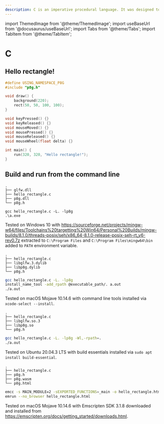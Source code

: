 ```yaml
---
description: C is an imperative procedural language. It was designed to be compiled to provide low-level access to memory and language constructs that map efficiently to machine instructions, all with minimal runtime support. Despite its low-level capabilities, the language was designed to encourage cross-platform programming. A standards-compliant C program written with portability in mind can be compiled for a wide variety of computer platforms and operating systems with few changes to its source code.
---
```


import ThemedImage from '@theme/ThemedImage';
import useBaseUrl from '@docusaurus/useBaseUrl';
import Tabs from '@theme/Tabs';
import TabItem from '@theme/TabItem';

# C

## Hello rectangle!

<div className="flex">
<div style={{flex: 1}}>

```c title=hello_rectangle.c
#define USING_NAMESPACE_P8G
#include "p8g.h"

void draw() {
    background(220);
    rect(50, 50, 100, 100);
}

void keyPressed() {}
void keyReleased() {}
void mouseMoved() {}
void mousePressed() {}
void mouseReleased() {}
void mouseWheel(float delta) {}

int main() {
    run(320, 320, "Hello rectangle!");
}
```

</div>
<ThemedImage
  alt="Screenshot"
  sources={{
    light: useBaseUrl('/img/hello-rectangle-light.png'),
    dark: useBaseUrl('/img/hello-rectangle-dark.png'),
  }}
  width="320"
/>
</div>

## Build and run from the command line

<Tabs groupId="os">
<TabItem value="windows" label="Windows">

```
.
├── glfw.dll
├── hello_rectangle.c
├── p8g.dll
└── p8g.h
```

```
gcc hello_rectangle.c -L. -lp8g
.\a.exe
```

Tested on Windows 10 with https://sourceforge.net/projects/mingw-w64/files/Toolchains%20targetting%20Win64/Personal%20Builds/mingw-builds/8.1.0/threads-posix/seh/x86_64-8.1.0-release-posix-seh-rt_v6-rev0.7z extracted to `C:\Program Files` and `C:\Program Files\mingw64\bin` added to `PATH` environment variable.

</TabItem>
<TabItem value="macos" label="macOS">

```
.
├── hello_rectangle.c
├── libglfw.3.dylib
├── libp8g.dylib
└── p8g.h
```

```bash
gcc hello_rectangle.c -L. -lp8g
install_name_tool -add_rpath @executable_path/. a.out
./a.out
```

Tested on macOS Mojave 10.14.6 with command line tools installed via `xcode-select --install`.

</TabItem>
<TabItem value="linux" label="Linux">

```
.
├── hello_rectangle.c
├── libglfw.so.3
├── libp8g.so
└── p8g.h
```

```bash
gcc hello_rectangle.c -L. -lp8g -Wl,-rpath=.
./a.out
```

Tested on Ubuntu 20.04.3 LTS with build essentials installed via `sudo apt install build-essential`.

</TabItem>
<TabItem value="web" label="Web">

```
.
├── hello_rectangle.c
├── p8g.h
├── p8g.wasm
└── p8g.html
```

```bash
emcc -s MAIN_MODULE=2 -sEXPORTED_FUNCTIONS=_main -o hello_rectangle.html hello_rectangle.c p8g.wasm -s MIN_WEBGL_VERSION=2 -s MAX_WEBGL_VERSION=2 -s FULL_ES3=1 -s USE_GLFW=3 -s ALLOW_MEMORY_GROWTH=1 --shell-file p8g.html
emrun --no_browser hello_rectangle.html
```

Tested on macOS Mojave 10.14.6 with Emscripten SDK 3.1.8 downloaded and installed from https://emscripten.org/docs/getting_started/downloads.html.

</TabItem>
</Tabs>
